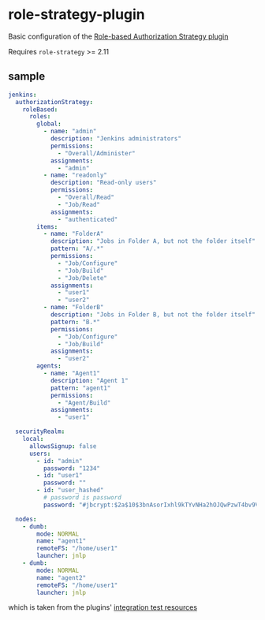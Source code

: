 # role-strategy-plugin

Basic configuration of the [Role-based Authorization Strategy plugin](https://plugins.jenkins.io/role-strategy)

Requires `role-strategy` >= 2.11

## sample

```yml
jenkins:
  authorizationStrategy:
    roleBased:
      roles:
        global:
          - name: "admin"
            description: "Jenkins administrators"
            permissions:
              - "Overall/Administer"
            assignments:
              - "admin"
          - name: "readonly"
            description: "Read-only users"
            permissions:
              - "Overall/Read"
              - "Job/Read"
            assignments:
              - "authenticated"
        items:
          - name: "FolderA"
            description: "Jobs in Folder A, but not the folder itself"
            pattern: "A/.*"
            permissions:
              - "Job/Configure"
              - "Job/Build"
              - "Job/Delete"
            assignments:
              - "user1"
              - "user2"
          - name: "FolderB"
            description: "Jobs in Folder B, but not the folder itself"
            pattern: "B.*"
            permissions:
              - "Job/Configure"
              - "Job/Build"
            assignments:
              - "user2"
        agents:
          - name: "Agent1"
            description: "Agent 1"
            pattern: "agent1"
            permissions:
              - "Agent/Build"
            assignments:
              - "user1"

  securityRealm:
    local:
      allowsSignup: false
      users:
        - id: "admin"
          password: "1234"
        - id: "user1"
          password: ""
        - id: "user_hashed"
          # password is password
          password: "#jbcrypt:$2a$10$3bnAsorIxhl9kTYvNHa2hOJQwPzwT4bv9Vs.9KdXkh9ySANjJKm5u"

  nodes:
    - dumb:
        mode: NORMAL
        name: "agent1"
        remoteFS: "/home/user1"
        launcher: jnlp
    - dumb:
        mode: NORMAL
        name: "agent2"
        remoteFS: "/home/user1"
        launcher: jnlp
```

which is taken from the plugins' [integration test resources](../../integrations/src/test/resources/io/jenkins/plugins/casc/RoleStrategy1.yml)
